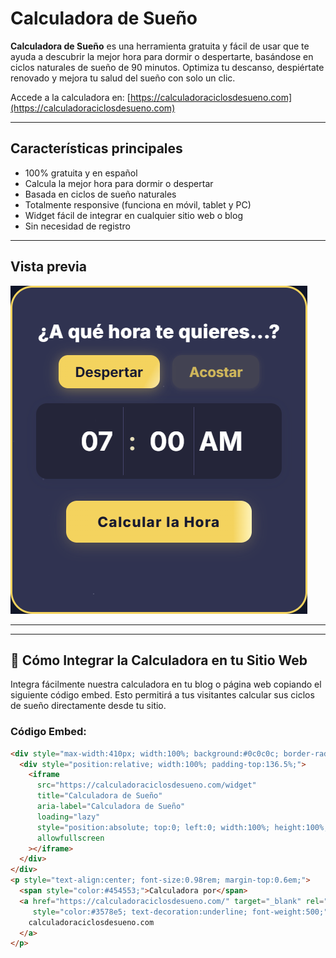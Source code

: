 # Calculadora de Sueño

**Calculadora de Sueño** es una herramienta gratuita y fácil de usar que te ayuda a descubrir la mejor hora para dormir o despertarte, basándose en ciclos naturales de sueño de 90 minutos. Optimiza tu descanso, despiértate renovado y mejora tu salud del sueño con solo un clic.

Accede a la calculadora en: [https://calculadoraciclosdesueno.com](https://calculadoraciclosdesueno.com)

---

## Características principales

- 100% gratuita y en español
- Calcula la mejor hora para dormir o despertar
- Basada en ciclos de sueño naturales
- Totalmente responsive (funciona en móvil, tablet y PC)
- Widget fácil de integrar en cualquier sitio web o blog
- Sin necesidad de registro

---

## Vista previa

![Vista previa de la Calculadora de Sueño](public/screenshot.png)

---

---

## 🚀 Cómo Integrar la Calculadora en tu Sitio Web

Integra fácilmente nuestra calculadora en tu blog o página web copiando el siguiente código embed. Esto permitirá a tus visitantes calcular sus ciclos de sueño directamente desde tu sitio.

### Código Embed:

```html
<div style="max-width:410px; width:100%; background:#0c0c0c; border-radius:28px; margin:0 auto;">
  <div style="position:relative; width:100%; padding-top:136.5%;">
    <iframe
      src="https://calculadoraciclosdesueno.com/widget"
      title="Calculadora de Sueño"
      aria-label="Calculadora de Sueño"
      loading="lazy"
      style="position:absolute; top:0; left:0; width:100%; height:100%; border-radius:28px; background:#0c0c0c;"
      allowfullscreen
    ></iframe>
  </div>
</div>
<p style="text-align:center; font-size:0.98rem; margin-top:0.6em;">
  <span style="color:#454553;">Calculadora por</span>
  <a href="https://calculadoraciclosdesueno.com/" target="_blank" rel="noopener noreferrer"
     style="color:#3578e5; text-decoration:underline; font-weight:500;">
    calculadoraciclosdesueno.com
  </a>
</p>
